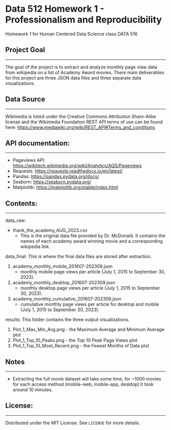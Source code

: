 # Data 512 Homework 1 - Professionalism and Reproducibility
Homework 1 for Human Centered Data Science class DATA 516

## Project Goal
---
The goal of the project is to extract and analyze monthly page view data from wikipedia on a list of Academy Award movies. There main deliverables for this project are three JSON data files and three separate data visualizations.

## Data Source
---
Wikimedia is listed under the Creative Commons Attribution Share-Alike license and the Wikimedia Foundation REST API terms of use can be found here: https://www.mediawiki.org/wiki/REST_API#Terms_and_conditions

## API documentation:
---
- Pageviews API: https://wikitech.wikimedia.org/wiki/Analytics/AQS/Pageviews
- Requests: https://requests.readthedocs.io/en/latest/
- Pandas: https://pandas.pydata.org/docs/
- Seaborn: https://seaborn.pydata.org/
- Matplotlib: https://matplotlib.org/stable/index.html

## Contents:
---
data_raw:
- thank_the_academy_AUG_2023.csv
    - This is the original data file provided by Dr. McDonald. It contains the names of each academy award winning movie and a corresponding wikipedia link.

data_final:
This is where the final data files are stored after extraction.
1. academy_monthly_mobile_201607-202309.json
    - monthly mobile page views per article (July 1, 2015 to September 30, 2023).
2. academy_monthly_desktop_201607-202309.json
    - monthly desktop page views per article (July 1, 2015 to September 30, 2023).
3. academy_monthly_cumulative_201607-202309.json
    - cumulative monthly page views per article for desktop and mobile (July 1, 2015 to September 30, 2023).

results:
This folder contains the three output visualizations.
1. Plot_1_Max_Min_Avg.png - the Maximum Average and Minimum Average plot
1. Plot_1_Top_10_Peaks.png - the Top 10 Peak Page Views plot
1. Plot_1_Top_10_Most_Recent.png - the Fewest Months of Data plot

## Notes
---
- Extracting the full movie dataset will take some time, for ~1000 movies for each access method (mobile-web, mobile-app, desktop) it took around 10 minutes.


## License:
---
Distributed under the MIT License. See `LICENSE` for more details.